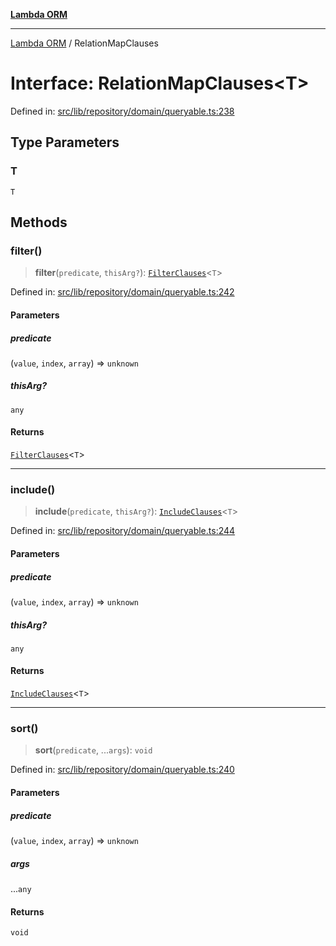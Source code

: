 [**Lambda ORM**](../README.md)

***

[Lambda ORM](../README.md) / RelationMapClauses

# Interface: RelationMapClauses\<T\>

Defined in: [src/lib/repository/domain/queryable.ts:238](https://github.com/lambda-orm/lambdaorm-base/blob/5f10bdc7d0f008296efbcbe89bc2bf1ed03aaaef/src/lib/repository/domain/queryable.ts#L238)

## Type Parameters

### T

`T`

## Methods

### filter()

> **filter**(`predicate`, `thisArg?`): [`FilterClauses`](../classes/FilterClauses.md)\<`T`\>

Defined in: [src/lib/repository/domain/queryable.ts:242](https://github.com/lambda-orm/lambdaorm-base/blob/5f10bdc7d0f008296efbcbe89bc2bf1ed03aaaef/src/lib/repository/domain/queryable.ts#L242)

#### Parameters

##### predicate

(`value`, `index`, `array`) => `unknown`

##### thisArg?

`any`

#### Returns

[`FilterClauses`](../classes/FilterClauses.md)\<`T`\>

***

### include()

> **include**(`predicate`, `thisArg?`): [`IncludeClauses`](../classes/IncludeClauses.md)\<`T`\>

Defined in: [src/lib/repository/domain/queryable.ts:244](https://github.com/lambda-orm/lambdaorm-base/blob/5f10bdc7d0f008296efbcbe89bc2bf1ed03aaaef/src/lib/repository/domain/queryable.ts#L244)

#### Parameters

##### predicate

(`value`, `index`, `array`) => `unknown`

##### thisArg?

`any`

#### Returns

[`IncludeClauses`](../classes/IncludeClauses.md)\<`T`\>

***

### sort()

> **sort**(`predicate`, ...`args`): `void`

Defined in: [src/lib/repository/domain/queryable.ts:240](https://github.com/lambda-orm/lambdaorm-base/blob/5f10bdc7d0f008296efbcbe89bc2bf1ed03aaaef/src/lib/repository/domain/queryable.ts#L240)

#### Parameters

##### predicate

(`value`, `index`, `array`) => `unknown`

##### args

...`any`

#### Returns

`void`
